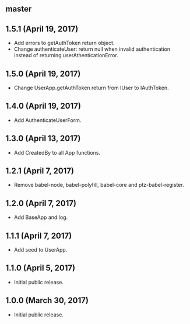 ## master


## 1.5.1 (April 19, 2017)

* Add errors to getAuthToken return object.
* Change authenticateUser: return null when invalid authentication instead of returning userAthenticationError.

## 1.5.0 (April 19, 2017)

* Change UserApp.getAuthToken return from IUser to IAuthToken.

## 1.4.0 (April 19, 2017)

* Add AuthenticateUserForm.

## 1.3.0 (April 13, 2017)

* Add CreatedBy to all App functions.

## 1.2.1 (April 7, 2017)

* Remove babel-node, babel-polyfill, babel-core and ptz-babel-register.

## 1.2.0 (April 7, 2017)

* Add BaseApp and log.

## 1.1.1 (April 7, 2017)

* Add seed to UserApp.

## 1.1.0 (April 5, 2017)

* Initial public release.

## 1.0.0 (March 30, 2017)

* Initial public release.
